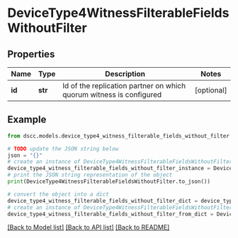 # DeviceType4WitnessFilterableFieldsWithoutFilter


## Properties

Name | Type | Description | Notes
------------ | ------------- | ------------- | -------------
**id** | **str** | Id of the replication partner on which quorum witness is configured | [optional] 

## Example

```python
from dscc.models.device_type4_witness_filterable_fields_without_filter import DeviceType4WitnessFilterableFieldsWithoutFilter

# TODO update the JSON string below
json = "{}"
# create an instance of DeviceType4WitnessFilterableFieldsWithoutFilter from a JSON string
device_type4_witness_filterable_fields_without_filter_instance = DeviceType4WitnessFilterableFieldsWithoutFilter.from_json(json)
# print the JSON string representation of the object
print(DeviceType4WitnessFilterableFieldsWithoutFilter.to_json())

# convert the object into a dict
device_type4_witness_filterable_fields_without_filter_dict = device_type4_witness_filterable_fields_without_filter_instance.to_dict()
# create an instance of DeviceType4WitnessFilterableFieldsWithoutFilter from a dict
device_type4_witness_filterable_fields_without_filter_from_dict = DeviceType4WitnessFilterableFieldsWithoutFilter.from_dict(device_type4_witness_filterable_fields_without_filter_dict)
```
[[Back to Model list]](../README.md#documentation-for-models) [[Back to API list]](../README.md#documentation-for-api-endpoints) [[Back to README]](../README.md)


